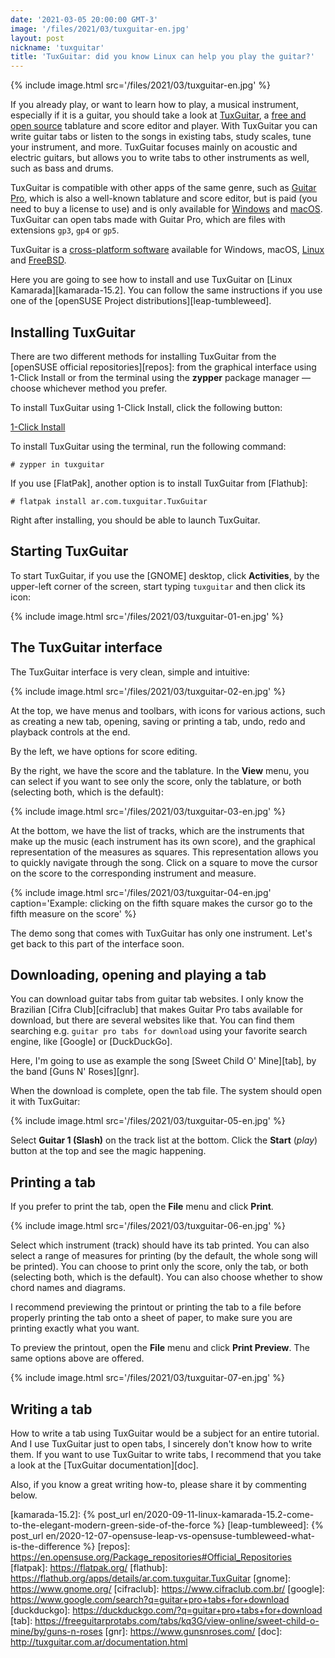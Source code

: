 ```yaml
---
date: '2021-03-05 20:00:00 GMT-3'
image: '/files/2021/03/tuxguitar-en.jpg'
layout: post
nickname: 'tuxguitar'
title: 'TuxGuitar: did you know Linux can help you play the guitar?'
---
```


{% include image.html src='/files/2021/03/tuxguitar-en.jpg' %}

If you already play, or want to learn how to play, a musical instrument, especially if it is a guitar, you should take a look at [TuxGuitar], a [free and open source][foss] tablature and score editor and player. With TuxGuitar you can write guitar tabs or listen to the songs in existing tabs, study scales, tune your instrument, and more. TuxGuitar focuses mainly on acoustic and electric guitars, but allows you to write tabs to other instruments as well, such as bass and drums.

TuxGuitar is compatible with other apps of the same genre, such as [Guitar Pro][guitar-pro], which is also a well-known tablature and score editor, but is paid (you need to buy a license to use) and is only available for [Windows] and [macOS]. TuxGuitar can open tabs made with Guitar Pro, which are files with extensions `gp3`, `gp4` or `gp5`.

TuxGuitar is a [cross-platform software][cross-platform] available for Windows, macOS, [Linux] and [FreeBSD].

Here you are going to see how to install and use TuxGuitar on [Linux Kamarada][kamarada-15.2]. You can follow the same instructions if you use one of the [openSUSE Project distributions][leap-tumbleweed].

## Installing TuxGuitar

There are two different methods for installing TuxGuitar from the [openSUSE official repositories][repos]: from the graphical interface using 1-Click Install or from the terminal using the **zypper** package manager — choose whichever method you prefer.

To install TuxGuitar using 1-Click Install, click the following button:

<p class='text-center'><a class='btn btn-sm btn-outline-primary' href='/downloads/tuxguitar.ymp'><i class='fas fa-bolt'></i> 1-Click Install</a></p>

To install TuxGuitar using the terminal, run the following command:

```
# zypper in tuxguitar
```

If you use [FlatPak], another option is to install TuxGuitar from [Flathub]:

```
# flatpak install ar.com.tuxguitar.TuxGuitar
```

Right after installing, you should be able to launch TuxGuitar.

## Starting TuxGuitar

To start TuxGuitar, if you use the [GNOME] desktop, click **Activities**, by the upper-left corner of the screen, start typing `tuxguitar` and then click its icon:

{% include image.html src='/files/2021/03/tuxguitar-01-en.jpg' %}

## The TuxGuitar interface

The TuxGuitar interface is very clean, simple and intuitive:

{% include image.html src='/files/2021/03/tuxguitar-02-en.jpg' %}

At the top, we have menus and toolbars, with icons for various actions, such as creating a new tab, opening, saving or printing a tab, undo, redo and playback controls at the end.

By the left, we have options for score editing.

By the right, we have the score and the tablature. In the **View** menu, you can select if you want to see only the score, only the tablature, or both (selecting both, which is the default):

{% include image.html src='/files/2021/03/tuxguitar-03-en.jpg' %}

At the bottom, we have the list of tracks, which are the instruments that make up the music (each instrument has its own score), and the graphical representation of the measures as squares. This representation allows you to quickly navigate through the song. Click on a square to move the cursor on the score to the corresponding instrument and measure.

{% include image.html src='/files/2021/03/tuxguitar-04-en.jpg' caption='Example: clicking on the fifth square makes the cursor go to the fifth measure on the score' %}

The demo song that comes with TuxGuitar has only one instrument. Let's get back to this part of the interface soon.

## Downloading, opening and playing a tab

You can download guitar tabs from guitar tab websites. I only know the Brazilian [Cifra Club][cifraclub] that makes Guitar Pro tabs available for download, but there are several websites like that. You can find them searching e.g. `guitar pro tabs for download` using your favorite search engine, like [Google] or [DuckDuckGo].

Here, I'm going to use as example the song [Sweet Child O' Mine][tab], by the band [Guns N' Roses][gnr].

When the download is complete, open the tab file. The system should open it with TuxGuitar:

{% include image.html src='/files/2021/03/tuxguitar-05-en.jpg' %}

Select **Guitar 1 (Slash)** on the track list at the bottom. Click the **Start** (_play_) button at the top and see the magic happening.

## Printing a tab

If you prefer to print the tab, open the **File** menu and click **Print**.

{% include image.html src='/files/2021/03/tuxguitar-06-en.jpg' %}

Select which instrument (track) should have its tab printed. You can also select a range of measures for printing (by the default, the whole song will be printed). You can choose to print only the score, only the tab, or both (selecting both, which is the default). You can also choose whether to show chord names and diagrams.

I recommend previewing the printout or printing the tab to a file before properly printing the tab onto a sheet of paper, to make sure you are printing exactly what you want.

To preview the printout, open the **File** menu and click **Print Preview**. The same options above are offered.

{% include image.html src='/files/2021/03/tuxguitar-07-en.jpg' %}

## Writing a tab

How to write a tab using TuxGuitar would be a subject for an entire tutorial. And I use TuxGuitar just to open tabs, I sincerely don't know how to write them. If you want to use TuxGuitar to write tabs, I recommend that you take a look at the [TuxGuitar documentation][doc].

Also, if you know a great writing how-to, please share it by commenting below.

[tuxguitar]:        http://tuxguitar.com.ar/
[foss]:             https://en.wikipedia.org/wiki/Free_and_open-source_software
[guitar-pro]:       https://www.guitar-pro.com/
[windows]:          https://www.microsoft.com/windows/
[macos]:            https://www.apple.com/macos/
[cross-platform]:   https://en.wikipedia.org/wiki/Cross-platform_software
[linux]:            https://www.kernel.org/linux.html
[freebsd]:          https://www.freebsd.org/
[kamarada-15.2]:    {% post_url en/2020-09-11-linux-kamarada-15.2-come-to-the-elegant-modern-green-side-of-the-force %}
[leap-tumbleweed]:  {% post_url en/2020-12-07-opensuse-leap-vs-opensuse-tumbleweed-what-is-the-difference %}
[repos]:            https://en.opensuse.org/Package_repositories#Official_Repositories
[flatpak]:          https://flatpak.org/
[flathub]:          https://flathub.org/apps/details/ar.com.tuxguitar.TuxGuitar
[gnome]:            https://www.gnome.org/
[cifraclub]:        https://www.cifraclub.com.br/
[google]:           https://www.google.com/search?q=guitar+pro+tabs+for+download
[duckduckgo]:       https://duckduckgo.com/?q=guitar+pro+tabs+for+download
[tab]:              https://freeguitarprotabs.com/tabs/kq3G/view-online/sweet-child-o-mine/by/guns-n-roses
[gnr]:              https://www.gunsnroses.com/
[doc]:              http://tuxguitar.com.ar/documentation.html
